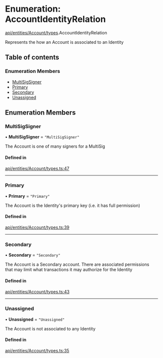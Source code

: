 # Enumeration: AccountIdentityRelation

[api/entities/Account/types](../wiki/api.entities.Account.types).AccountIdentityRelation

Represents the how an Account is associated to an Identity

## Table of contents

### Enumeration Members

- [MultiSigSigner](../wiki/api.entities.Account.types.AccountIdentityRelation#multisigsigner)
- [Primary](../wiki/api.entities.Account.types.AccountIdentityRelation#primary)
- [Secondary](../wiki/api.entities.Account.types.AccountIdentityRelation#secondary)
- [Unassigned](../wiki/api.entities.Account.types.AccountIdentityRelation#unassigned)

## Enumeration Members

### MultiSigSigner

• **MultiSigSigner** = ``"MultiSigSigner"``

The Account is one of many signers for a MultiSig

#### Defined in

[api/entities/Account/types.ts:47](https://github.com/PolymeshAssociation/polymesh-sdk/blob/95e180d2/src/api/entities/Account/types.ts#L47)

___

### Primary

• **Primary** = ``"Primary"``

The Account is the Identity's primary key (i.e. it has full permission)

#### Defined in

[api/entities/Account/types.ts:39](https://github.com/PolymeshAssociation/polymesh-sdk/blob/95e180d2/src/api/entities/Account/types.ts#L39)

___

### Secondary

• **Secondary** = ``"Secondary"``

The Account is a Secondary account. There are associated permissions that may limit what transactions it may authorize for the Identity

#### Defined in

[api/entities/Account/types.ts:43](https://github.com/PolymeshAssociation/polymesh-sdk/blob/95e180d2/src/api/entities/Account/types.ts#L43)

___

### Unassigned

• **Unassigned** = ``"Unassigned"``

The Account is not associated to any Identity

#### Defined in

[api/entities/Account/types.ts:35](https://github.com/PolymeshAssociation/polymesh-sdk/blob/95e180d2/src/api/entities/Account/types.ts#L35)
